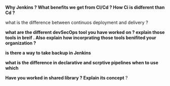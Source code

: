 **Why Jenkins ? What benefits we get from CI/Cd ? How Ci is didferent than Cd ?**

what is the difference between continuos deployment and delivery ?

**what are the different devSecOps tool you have worked on ? explain those tools in breif . Also explain how incorprating those tools benifited your organization ?**

**is there a way to take backup in Jenkins**

**what is the difference in declarative and scrptive pipelines when to use which**

**Have you worked in shared library ? Explain its concept** ?


